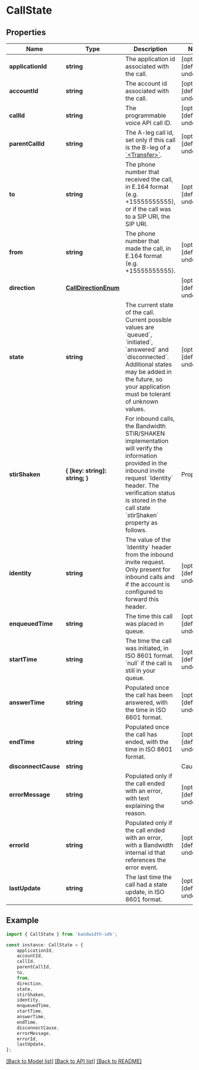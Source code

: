 # CallState


## Properties

Name | Type | Description | Notes
------------ | ------------- | ------------- | -------------
**applicationId** | **string** | The application id associated with the call. | [optional] [default to undefined]
**accountId** | **string** | The account id associated with the call. | [optional] [default to undefined]
**callId** | **string** | The programmable voice API call ID. | [optional] [default to undefined]
**parentCallId** | **string** | The A-leg call id, set only if this call is the B-leg of a [&#x60;&lt;Transfer&gt;&#x60;](/docs/voice/bxml/transfer). | [optional] [default to undefined]
**to** | **string** | The phone number that received the call, in E.164 format (e.g. +15555555555), or if the call was to a SIP URI, the SIP URI. | [optional] [default to undefined]
**from** | **string** | The phone number that made the call, in E.164 format (e.g. +15555555555). | [optional] [default to undefined]
**direction** | [**CallDirectionEnum**](CallDirectionEnum.md) |  | [optional] [default to undefined]
**state** | **string** | The current state of the call. Current possible values are &#x60;queued&#x60;, &#x60;initiated&#x60;, &#x60;answered&#x60; and &#x60;disconnected&#x60;. Additional states may be added in the future, so your application must be tolerant of unknown values. | [optional] [default to undefined]
**stirShaken** | **{ [key: string]: string; }** | For inbound calls, the Bandwidth STIR/SHAKEN implementation will verify the information provided in the inbound invite request &#x60;Identity&#x60; header. The verification status is stored in the call state &#x60;stirShaken&#x60; property as follows.  | Property          | Description | |:------------------|:------------| | verstat | (optional) The verification status indicating whether the verification was successful or not. Possible values are &#x60;TN-Verification-Passed&#x60; or &#x60;TN-Verification-Failed&#x60;. | | attestationIndicator | (optional) The attestation level verified by Bandwidth. Possible values are &#x60;A&#x60; (full), &#x60;B&#x60; (partial) or &#x60;C&#x60; (gateway). | | originatingId | (optional) A unique origination identifier. |  Note that these are common properties but that the &#x60;stirShaken&#x60; object is free form and can contain other key-value pairs.  More information: [Understanding STIR/SHAKEN](https://www.bandwidth.com/regulations/stir-shaken). | [optional] [default to undefined]
**identity** | **string** | The value of the &#x60;Identity&#x60; header from the inbound invite request. Only present for inbound calls and if the account is configured to forward this header. | [optional] [default to undefined]
**enqueuedTime** | **string** | The time this call was placed in queue. | [optional] [default to undefined]
**startTime** | **string** | The time the call was initiated, in ISO 8601 format. &#x60;null&#x60; if the call is still in your queue. | [optional] [default to undefined]
**answerTime** | **string** | Populated once the call has been answered, with the time in ISO 8601 format. | [optional] [default to undefined]
**endTime** | **string** | Populated once the call has ended, with the time in ISO 8601 format. | [optional] [default to undefined]
**disconnectCause** | **string** | | Cause | Description | |:------|:------------| | &#x60;hangup&#x60;| One party hung up the call, a [&#x60;&lt;Hangup&gt;&#x60;](../../bxml/verbs/hangup.md) verb was executed, or there was no more BXML to execute; it indicates that the call ended normally. | | &#x60;busy&#x60; | Callee was busy. | | &#x60;timeout&#x60; | Call wasn\&#39;t answered before the &#x60;callTimeout&#x60; was reached. | | &#x60;cancel&#x60; | Call was cancelled by its originator while it was ringing. | | &#x60;rejected&#x60; | Call was rejected by the callee. | | &#x60;callback-error&#x60; | BXML callback couldn\&#39;t be delivered to your callback server. | | &#x60;invalid-bxml&#x60; | Invalid BXML was returned in response to a callback. | | &#x60;application-error&#x60; | An unsupported action was tried on the call, e.g. trying to play a .ogg audio. | | &#x60;account-limit&#x60; | Account rate limits were reached. | | &#x60;node-capacity-exceeded&#x60; | System maximum capacity was reached. | | &#x60;error&#x60; | Some error not described in any of the other causes happened on the call. | | &#x60;unknown&#x60; | Unknown error happened on the call. |  Note: This list is not exhaustive and other values can appear in the future. | [optional] [default to undefined]
**errorMessage** | **string** | Populated only if the call ended with an error, with text explaining the reason. | [optional] [default to undefined]
**errorId** | **string** | Populated only if the call ended with an error, with a Bandwidth internal id that references the error event. | [optional] [default to undefined]
**lastUpdate** | **string** | The last time the call had a state update, in ISO 8601 format. | [optional] [default to undefined]

## Example

```typescript
import { CallState } from 'bandwidth-sdk';

const instance: CallState = {
    applicationId,
    accountId,
    callId,
    parentCallId,
    to,
    from,
    direction,
    state,
    stirShaken,
    identity,
    enqueuedTime,
    startTime,
    answerTime,
    endTime,
    disconnectCause,
    errorMessage,
    errorId,
    lastUpdate,
};
```

[[Back to Model list]](../README.md#documentation-for-models) [[Back to API list]](../README.md#documentation-for-api-endpoints) [[Back to README]](../README.md)
